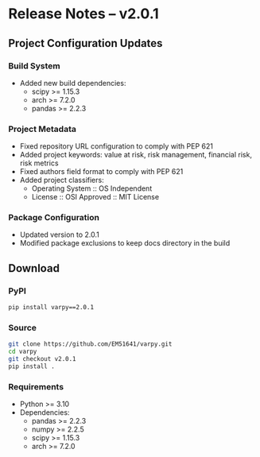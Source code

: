 # Release Notes – v2.0.1

## Project Configuration Updates

### Build System
- Added new build dependencies:
  - scipy >= 1.15.3
  - arch >= 7.2.0
  - pandas >= 2.2.3

### Project Metadata
- Fixed repository URL configuration to comply with PEP 621
- Added project keywords: value at risk, risk management, financial risk, risk metrics
- Fixed authors field format to comply with PEP 621
- Added project classifiers:
  - Operating System :: OS Independent
  - License :: OSI Approved :: MIT License

### Package Configuration
- Updated version to 2.0.1
- Modified package exclusions to keep docs directory in the build

## Download

### PyPI
```bash
pip install varpy==2.0.1
```

### Source
```bash
git clone https://github.com/EM51641/varpy.git
cd varpy
git checkout v2.0.1
pip install .
```

### Requirements
- Python >= 3.10
- Dependencies:
  - pandas >= 2.2.3
  - numpy >= 2.2.5
  - scipy >= 1.15.3
  - arch >= 7.2.0

